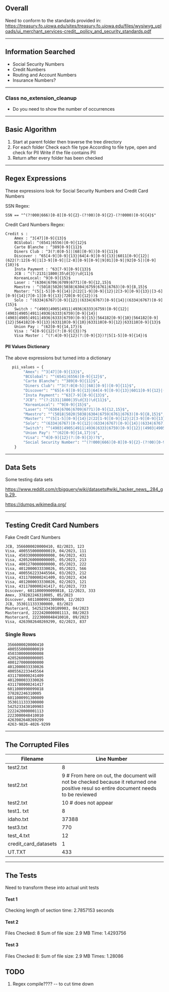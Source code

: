 ## Overall

Need to conform to the standards provided in: https://treasury.fo.uiowa.edu/sites/treasury.fo.uiowa.edu/files/wysiwyg_uploads/ui_merchant_services-credit__policy_and_security_standards.pdf

---------------

## Information Searched
- Social Security Numbers
- Credit  Numbers
- Routing and Account Numbers
- Insurance Numbers?

---------------

### Class no_extension_cleanup
- Do you need to show the number of occurrences

---------------

## Basic Algorithm
1. Start at parent folder then traverse the tree directory
2. For each folder
    Check each file type
    According to file type, open and check for PII
    Write if the file contains PII
3. Return after every folder has been checked

---------------

## Regex Expressions
These expressions look for Social Security Numbers and Credit Card Numbers

SSN Regex:

```
SSN == "^(?!000|666)[0-8][0-9]{2}-(?!00)[0-9]{2}-(?!0000)[0-9]{4}$"
```
 Credit Card Numbers Regex: 

```
Credit s :
    Amex : ^3[47][0-9]{13}$
    BCGlobal: ^(6541|6556)[0-9]{12}$
    Carte Blanche : ^389[0-9]{11}$
    Diners Club : ^3(?:0[0-5]|[68][0-9])[0-9]{11}$
    Discover : ^65[4-9][0-9]{13}|64[4-9][0-9]{13}|6011[0-9]{12}|(622(?:12[6-9]|1[3-9][0-9]|[2-8][0-9][0-9]|9[01][0-9]|92[0-5])[0-9]{10})$
    Insta Payment : ^63[7-9][0-9]{13}$
    JCB : ^(?:2131|1800|35\d{3})\d{11}$
    KoreanLocal: ^9[0-9]{15}$
    Laser : ^(6304|6706|6709|6771)[0-9]{12,15}$
    Maestro : ^(5018|5020|5038|6304|6759|6761|6763)[0-9]{8,15}$
    Master: ^(5[1-5][0-9]{14}|2(22[1-9][0-9]{12}|2[3-9][0-9]{13}|[3-6][0-9]{14}|7[0-1][0-9]{13}|720[0-9]{12}))$
    Solo : ^(6334|6767)[0-9]{12}|(6334|6767)[0-9]{14}|(6334|6767)[0-9]{15}$
    Switch : ^(4903|4905|4911|4936|6333|6759)[0-9]{12}|(4903|4905|4911|4936|6333|6759)[0-9]{14}|(4903|4905|4911|4936|6333|6759)[0-9]{15}|564182[0-9]{10}|564182[0-9]{12}|564182[0-9]{13}|633110[0-9]{10}|633110[0-9]{12}|633110[0-9]{13}$
    Union Pay : ^(62[0-9]{14,17})$
    Visa : ^4[0-9]{12}(?:[0-9]{3})?$
    Visa Master : ^(?:4[0-9]{12}(?:[0-9]{3})?|5[1-5][0-9]{14})$
```

#### PII Values Dictionary
The above expressions but turned into a dictionary

```Python
   pii_values = {
        "Amex": "^3[47][0-9]{13}$",
        "BCGlobal": "^(6541|6556)[0-9]{12}$",
        "Carte Blanche": "^389[0-9]{11}$",
        "Diners Club": "^3(?:0[0-5]|[68][0-9])[0-9]{11}$",
        "Discover": "^65[4-9][0-9]{13}|64[4-9][0-9]{13}|6011[0-9]{12}|(622(?:12[6-9]|1[3-9][0-9]|[2-8][0-9][0-9]|9[01][0-9]|92[0-5])[0-9]{10})$",
        "Insta Payment": "^63[7-9][0-9]{13}$",
        "JCB": "^(?:2131|1800|35\d{3})\d{11}$",
        "KoreanLocal": "^9[0-9]{15}$",
        "Laser": "^(6304|6706|6709|6771)[0-9]{12,15}$",
        "Maestro": "^(5018|5020|5038|6304|6759|6761|6763)[0-9]{8,15}$",
        "Master": "^(5[1-5][0-9]{14}|2(22[1-9][0-9]{12}|2[3-9][0-9]{13}|[3-6][0-9]{14}|7[0-1][0-9]{13}|720[0-9]{12}))$",
        "Solo": "^(6334|6767)[0-9]{12}|(6334|6767)[0-9]{14}|(6334|6767)[0-9]{15}$",
        "Switch": "^(4903|4905|4911|4936|6333|6759)[0-9]{12}|(4903|4905|4911|4936|6333|6759)[0-9]{14}|(4903|4905|4911|4936|6333|6759)[0-9]{15}|564182[0-9]{10}|564182[0-9]{12}|564182[0-9]{13}|633110[0-9]{10}|633110[0-9]{12}|633110[0-9]{13}$",
        "Union Pay": "^(62[0-9]{14,17})$",
        "Visa": "^4[0-9]{12}(?:[0-9]{3})?$",
        "Social Security Number": "^(?!000|666)[0-8][0-9]{2}-(?!00)[0-9]{2}-(?!0000)[0-9]{4}$",
    }
```

---------------

## Data Sets
Some testing data sets

https://www.reddit.com/r/bigquery/wiki/datasets#wiki_hacker_news_.284_gb.29_

https://dumps.wikimedia.org/

---------------

## Testing Credit Card Numbers
Fake Credit Card Numbers

```
JCB, 3566000020000410, 02/2023, 123
Visa, 4005550000000019, 04/2023, 111
Visa, 4503300000000008, 04/2023, 431
Visa, 4205260000000005, 05/2023, 213
Visa, 4001270000000000, 05/2023, 222
Visa, 4012000033330026, 05/2023, 566
Visa, 4005562233445564, 03/2023, 212
Visa, 4311780000241409, 03/2023, 434
Visa, 4012000033330026, 02/2023, 121
Visa, 4311780000241417, 01/2023, 733
Discover, 6011000990099818, 12/2023, 333
Amex, 378282246310005, 05/2023
Discover, 6011000991300009, 12/2023
JCB, 3530111333300000, 03/2023
Mastercard, 5425233430109903, 04/2023
Mastercard, 2222420000001113, 08/2023
Mastercard, 2223000048410010, 09/2023
Visa, 4263982640269299, 02/2023, 837
```


### Single Rows 

```
 3566000020000410
 4005550000000019
 4503300000000008
 4205260000000005
 4001270000000000
 4012000033330026
 4005562233445564
 4311780000241409
 4012000033330026
 4311780000241417
 6011000990099818
 378282246310005
 6011000991300009
 3530111333300000
 5425233430109903
 2222420000001113
 2223000048410010
 4263982640269299
 4263-9826-4026-9299
```

---------------

## The Corrupted Files
Filename | Line Number
---- | ----
test2.txt | 8 
test2.txt | 9 # From here on out, the document will not be checked because it returned one positive resul so entire document needs to be reviewed
test2.txt | 10 # does not appear
test1. txt | 8 
idaho.txt | 37388
test3.txt | 770
test_4.txt | 12
credit_card_datasets | 1
UT.TXT | 433

---------------

## The Tests
Need to transform these into actual unit tests

#### Test 1
Checking length of section time: 2.7857153 seconds

#### Test 2
Files Checked: 8
Sum of file size: 2.9 MB
Time: 1.4293756

#### Test 3
Files Checked 8:
Sum of file size: 2.9 MB
Times: 1.28086


## TODO

1. Regex compile???? -- to cut time down